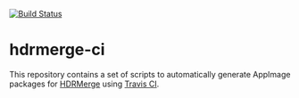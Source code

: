 [![Build Status](https://travis-ci.org/Benitoite/hdrmerge-ci.svg?branch=master)](https://travis-ci.org/Benitoite/hdrmerge-ci)

# hdrmerge-ci

This repository contains a set of scripts to automatically generate AppImage packages for [HDRMerge](https://github.com/jcelaya/hdrmerge) using [Travis CI](https://travis-ci.org/aferrero2707/hdrmerge-appimage).
